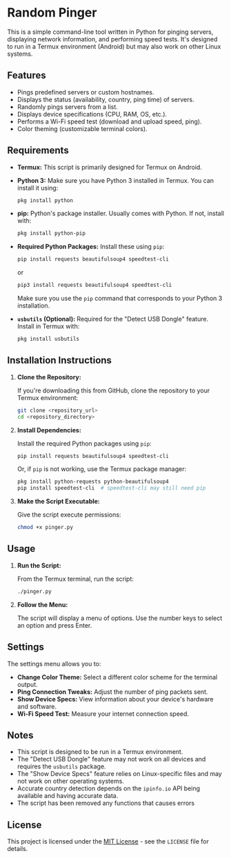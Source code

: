 # Random Pinger

This is a simple command-line tool written in Python for pinging servers, displaying network information, and performing speed tests. It's designed to run in a Termux environment (Android) but may also work on other Linux systems.

## Features

*   Pings predefined servers or custom hostnames.
*   Displays the status (availability, country, ping time) of servers.
*   Randomly pings servers from a list.
*   Displays device specifications (CPU, RAM, OS, etc.).
*   Performs a Wi-Fi speed test (download and upload speed, ping).
*   Color theming (customizable terminal colors).

## Requirements

*   **Termux:** This script is primarily designed for Termux on Android.
*   **Python 3:** Make sure you have Python 3 installed in Termux. You can install it using:

    ```bash
    pkg install python
    ```

*   **pip:** Python's package installer. Usually comes with Python. If not, install with:

    ```bash
    pkg install python-pip
    ```

*   **Required Python Packages:** Install these using `pip`:

    ```bash
    pip install requests beautifulsoup4 speedtest-cli
    ```

    or

    ```bash
    pip3 install requests beautifulsoup4 speedtest-cli
    ```

    Make sure you use the `pip` command that corresponds to your Python 3 installation.

*   **`usbutils` (Optional):** Required for the "Detect USB Dongle" feature. Install in Termux with:

    ```bash
    pkg install usbutils
    ```

## Installation Instructions

1.  **Clone the Repository:**

    If you're downloading this from GitHub, clone the repository to your Termux environment:

    ```bash
    git clone <repository_url>
    cd <repository_directory>
    ```

2.  **Install Dependencies:**

    Install the required Python packages using `pip`:

    ```bash
    pip install requests beautifulsoup4 speedtest-cli
    ```

    Or, if `pip` is not working, use the Termux package manager:

    ```bash
    pkg install python-requests python-beautifulsoup4
    pip install speedtest-cli  # speedtest-cli may still need pip
    ```

3.  **Make the Script Executable:**

    Give the script execute permissions:

    ```bash
    chmod +x pinger.py
    ```

## Usage

1.  **Run the Script:**

    From the Termux terminal, run the script:

    ```bash
    ./pinger.py
    ```

2.  **Follow the Menu:**

    The script will display a menu of options. Use the number keys to select an option and press Enter.

## Settings

The settings menu allows you to:

*   **Change Color Theme:** Select a different color scheme for the terminal output.
*   **Ping Connection Tweaks:** Adjust the number of ping packets sent.
*   **Show Device Specs:** View information about your device's hardware and software.
*   **Wi-Fi Speed Test:** Measure your internet connection speed.

## Notes

*   This script is designed to be run in a Termux environment.
*   The "Detect USB Dongle" feature may not work on all devices and requires the `usbutils` package.
*   The "Show Device Specs" feature relies on Linux-specific files and may not work on other operating systems.
*   Accurate country detection depends on the `ipinfo.io` API being available and having accurate data.
*   The script has been removed any functions that causes errors

## License

This project is licensed under the [MIT License](LICENSE) - see the `LICENSE` file for details.
